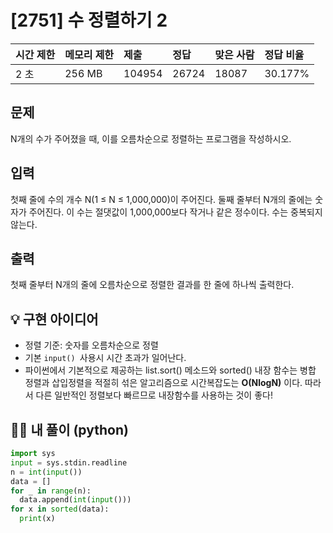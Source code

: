 # [2751] 수 정렬하기 2

| 시간 제한 | 메모리 제한 | 제출   | 정답  | 맞은 사람 | 정답 비율 |
| :-------- | :---------- | :----- | :---- | :-------- | :-------- |
| 2 초      | 256 MB      | 104954 | 26724 | 18087     | 30.177%   |

## 문제

N개의 수가 주어졌을 때, 이를 오름차순으로 정렬하는 프로그램을 작성하시오.

## 입력

첫째 줄에 수의 개수 N(1 ≤ N ≤ 1,000,000)이 주어진다. 둘째 줄부터 N개의 줄에는 숫자가 주어진다. 이 수는 절댓값이 1,000,000보다 작거나 같은 정수이다. 수는 중복되지 않는다.

## 출력

첫째 줄부터 N개의 줄에 오름차순으로 정렬한 결과를 한 줄에 하나씩 출력한다.





## 💡 구현 아이디어

- 정렬 기준: 숫자를 오름차순으로 정렬
- 기본 `input() `사용시 시간 초과가 일어난다. 
- 파이썬에서 기본적으로 제공하는 list.sort() 메소드와 sorted() 내장 함수는 병합 정렬과 삽입정렬을 적절히 섞은 알고리즘으로 시간복잡도는 **O(NlogN)** 이다. 따라서 다른 일반적인 정렬보다 빠르므로 내장함수를 사용하는 것이 좋다! 





## 🙆‍♀️ 내 풀이 (python)

```python
import sys
input = sys.stdin.readline
n = int(input())
data = []
for _ in range(n):
  data.append(int(input()))
for x in sorted(data):
  print(x)
```

